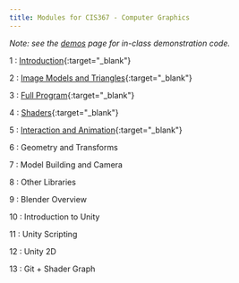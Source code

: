 ```yaml
---
title: Modules for CIS367 - Computer Graphics
---
```


*Note: see the [demos](../demos) page for in-class demonstration code.*

1
: [Introduction](../assets/slides/CIS367-1-Introduction.pdf){:target="\_blank"}

2
: [Image Models and Triangles](../assets/slides/CIS367-2-Image-Models.pdf){:target="\_blank"}

3
: [Full Program](../assets/slides/CIS367-3-Full-Program.pdf){:target="\_blank"}

4
: [Shaders](../assets/slides/CIS367-4-Shaders.pdf){:target="\_blank"}

5
: [Interaction and Animation](../assetes/slides/CIS367-5-Interaction-and-Animation.pdf){:target="\_blank"}

6
: Geometry and Transforms

7
: Model Building and Camera

8
: Other Libraries

9
: Blender Overview

10
: Introduction to Unity

11
: Unity Scripting

12
: Unity 2D

13
: Git + Shader Graph
